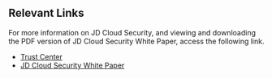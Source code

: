 ## Relevant Links
For more information on JD Cloud Security, and viewing and downloading the PDF version of JD Cloud Security White Paper, access the following link.

- [Trust Center](https://www.jdcloud.com/cn/service/trustedCenter)
- [JD Cloud Security White Paper](https://img1.jcloudcs.com/portal/pdf/JDCloud-Security-WhitePaper-201809.pdf)
